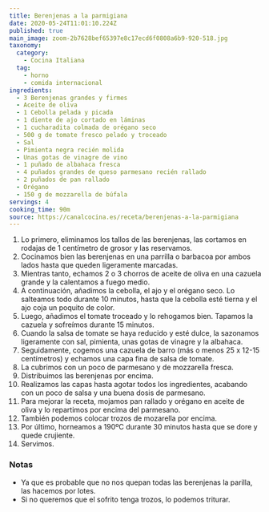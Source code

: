 ```yaml
---
title: Berenjenas a la parmigiana
date: 2020-05-24T11:01:10.224Z
published: true
main_image: zoom-2b7628bef65397e8c17ecd6f0808a6b9-920-518.jpg
taxonomy:
  category:
    - Cocina Italiana
  tag:
    - horno
    - comida internacional
ingredients:
  - 3 Berenjenas grandes y firmes
  - Aceite de oliva
  - 1 Cebolla pelada y picada
  - 1 diente de ajo cortado en láminas
  - 1 cucharadita colmada de orégano seco
  - 500 g de tomate fresco pelado y troceado
  - Sal
  - Pimienta negra recién molida
  - Unas gotas de vinagre de vino
  - 1 puñado de albahaca fresca
  - 4 puñados grandes de queso parmesano recién rallado
  - 2 puñados de pan rallado
  - Orégano
  - 150 g de mozzarella de búfala
servings: 4
cooking_time: 90m
source: https://canalcocina.es/receta/berenjenas-a-la-parmigiana
---
```

1. Lo primero, eliminamos los tallos de las berenjenas, las cortamos en rodajas de 1 centímetro de grosor y las reservamos.
2. Cocinamos bien las berenjenas en una parrilla o barbacoa por ambos lados hasta que queden ligeramente marcadas.
3. Mientras tanto, echamos 2 o 3 chorros de aceite de oliva en una cazuela grande y la calentamos a fuego medio.
4. A continuación, añadimos la cebolla, el ajo y el orégano seco. Lo salteamos todo durante 10 minutos, hasta que la cebolla esté tierna y el ajo coja un poquito de color.
5. Luego, añadimos el tomate troceado y lo rehogamos bien. Tapamos la cazuela y sofreímos durante 15 minutos.
6. Cuando la salsa de tomate se haya reducido y esté dulce, la sazonamos ligeramente con sal, pimienta, unas gotas de vinagre y la albahaca. 
7. Seguidamente, cogemos una cazuela de barro (más o menos 25 x 12-15 centímetros) y echamos una capa fina de salsa de tomate.
8. La cubrimos con un poco de parmesano y de mozzarella fresca.
9. Distribuimos las berenjenas por encima.
10. Realizamos las capas hasta agotar todos los ingredientes, acabando con un poco de salsa y una buena dosis de parmesano.
11. Para mejorar la receta, mojamos pan rallado y orégano en aceite de oliva y lo repartimos por encima del parmesano.
12. También podemos colocar trozos de mozarella por encima.
13. Por último, horneamos a 190ºC durante 30 minutos hasta que se dore y quede crujiente.
14. Servimos.


### Notas

- Ya que es probable que no nos quepan todas las berenjenas la parilla, las hacemos por lotes.
- Si no queremos que el sofrito tenga trozos, lo podemos triturar.